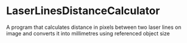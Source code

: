 # LaserLinesDistanceCalculator
A program that calculates distance in pixels between two laser lines on image and converts it into millimetres using referenced object size


